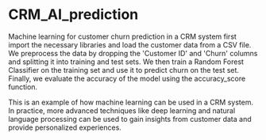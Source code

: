 # CRM_AI_prediction
Machine learning for customer churn prediction in a CRM system
 first import the necessary libraries and load the customer data from a CSV file. We preprocess the data by dropping the 'Customer ID' and 'Churn' columns and splitting it into training and test sets. We then train a Random Forest Classifier on the training set and use it to predict churn on the test set. Finally, we evaluate the accuracy of the model using the accuracy_score function.

This is an example of how machine learning can be used in a CRM system. In practice, more advanced techniques like deep learning and natural language processing can be used to gain insights from customer data and provide personalized experiences.
